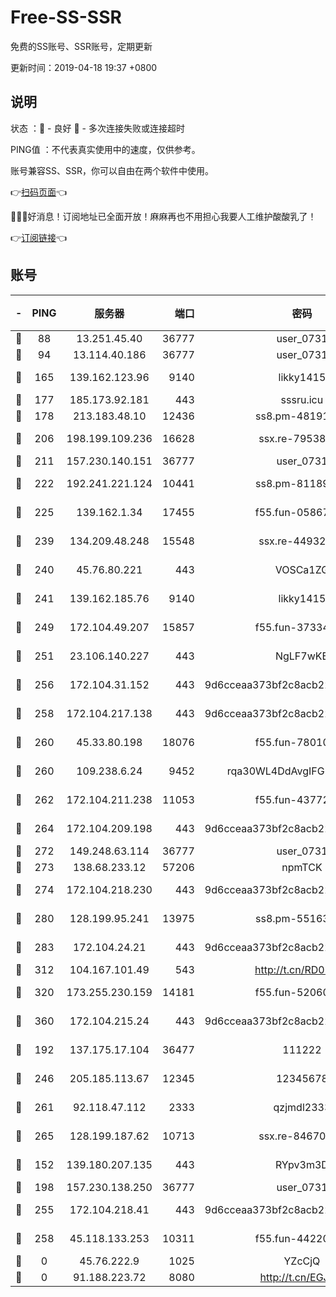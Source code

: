# Free-SS-SSR

免费的SS账号、SSR账号，定期更新

更新时间：2019-04-18 19:37 +0800

## 说明

状态     ：🙂 - 良好 🙁 - 多次连接失败或连接超时

PING值   ：不代表真实使用中的速度，仅供参考。

账号兼容SS、SSR，你可以自由在两个软件中使用。

👉[扫码页面](https://liesauer.github.io/Free-SS-SSR/)👈

🎉🎉🎉好消息！订阅地址已全面开放！麻麻再也不用担心我要人工维护酸酸乳了！

👉[订阅链接](https://www.liesauer.net/yogurt/subscribe?ACCESS_TOKEN=DAYxR3mMaZAsaqUb)👈

## 账号

|-|PING|服务器|端口|密码|加密方式|区域|
|:----:|:----:|:-----:|-----:|:----:|:----:|:----:|
|🙂|88|13.251.45.40|36777|user_0731|chacha20|SG|
|🙂|94|13.114.40.186|36777|user_0731|chacha20|JP|
|🙂|165|139.162.123.96|9140|likky1415|aes-256-cfb|JP|
|🙂|177|185.173.92.181|443|sssru.icu|rc4-md5|RU|
|🙂|178|213.183.48.10|12436|ss8.pm-48191124|rc4-md5|RU|
|🙂|206|198.199.109.236|16628|ssx.re-79538912|aes-256-cfb|US|
|🙂|211|157.230.140.151|36777|user_0731|chacha20|US|
|🙂|222|192.241.221.124|10441|ss8.pm-81189488|aes-256-cfb|US|
|🙂|225|139.162.1.34|17455|f55.fun-05867060|aes-256-cfb|SG|
|🙂|239|134.209.48.248|15548|ssx.re-44932376|aes-256-cfb|US|
|🙂|240|45.76.80.221|443|VOSCa1ZG|aes-256-cfb|DE|
|🙂|241|139.162.185.76|9140|likky1415|aes-256-cfb|DE|
|🙂|249|172.104.49.207|15857|f55.fun-37334646|aes-256-cfb|SG|
|🙂|251|23.106.140.227|443|NgLF7wKB|aes-256-cfb|US|
|🙂|256|172.104.31.152|443|9d6cceaa373bf2c8acb22e60b6a58be6|aes-256-cfb|US|
|🙂|258|172.104.217.138|443|9d6cceaa373bf2c8acb22e60b6a58be6|aes-256-cfb|US|
|🙂|260|45.33.80.198|18076|f55.fun-78010722|aes-256-cfb|US|
|🙂|260|109.238.6.24|9452|rqa30WL4DdAvgIFG6Fs3znzTa|aes-256-cfb|FR|
|🙂|262|172.104.211.238|11053|f55.fun-43772326|aes-256-cfb|US|
|🙂|264|172.104.209.198|443|9d6cceaa373bf2c8acb22e60b6a58be6|aes-256-cfb|US|
|🙂|272|149.248.63.114|36777|user_0731|chacha20|CA|
|🙂|273|138.68.233.12|57206|npmTCK|rc4-md5|US|
|🙂|274|172.104.218.230|443|9d6cceaa373bf2c8acb22e60b6a58be6|aes-256-cfb|US|
|🙂|280|128.199.95.241|13975|ss8.pm-55163159|aes-256-cfb|SG|
|🙂|283|172.104.24.21|443|9d6cceaa373bf2c8acb22e60b6a58be6|aes-256-cfb|US|
|🙂|312|104.167.101.49|543|http://t.cn/RD0D7sx|rc4-md5|CA|
|🙂|320|173.255.230.159|14181|f55.fun-52060044|aes-256-cfb|US|
|🙂|360|172.104.215.24|443|9d6cceaa373bf2c8acb22e60b6a58be6|aes-256-cfb|US|
|🙂|192|137.175.17.104|36477|111222|aes-256-cfb|US|
|🙂|246|205.185.113.67|12345|12345678|aes-256-cfb|US|
|🙂|261|92.118.47.112|2333|qzjmdl2333|aes-256-cfb|US|
|🙂|265|128.199.187.62|10713|ssx.re-84670047|aes-256-cfb|SG|
|🙁|152|139.180.207.135|443|RYpv3m3D|aes-256-cfb|JP|
|🙁|198|157.230.138.250|36777|user_0731|chacha20|US|
|🙁|255|172.104.218.41|443|9d6cceaa373bf2c8acb22e60b6a58be6|aes-256-cfb|US|
|🙁|258|45.118.133.253|10311|f55.fun-44220046|aes-256-cfb|SG|
|🙁|0|45.76.222.9|1025|YZcCjQ|rc4-md5|JP|
|🙁|0|91.188.223.72|8080|http://t.cn/EGJIyrl|rc4-md5|RU|
